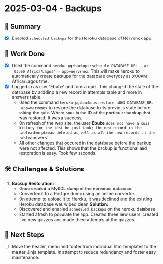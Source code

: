 # 2025-03-04 - Backups
## 🌟 Summary
- [x] Enabled `scheduled backups` for the Heroku database of Nervenex app.

## 🔨 Work Done
- [x] Used the command `heroku pg:backups:schedule DATABASE_URL --at '03:00 Africa/Lagos' --app=nervenex`. This will make heroku to automatically create backups for the database everyday at 3:00AM Africa/Lagos time.
- [x] Logged in as user 'Ebube' and took a quiz. This changed the state of the database by addding a new record in attempts table and more in answers table.
	* Used the command `heroku pg:backups:restore a003 DATABASE_URL --app=nervenex` to restore the database to its previous state before taking the quiz. Where `a003` is the ID of the particular backup that was restored. It was a success.
	* On refresh of the web site, the user **Ebube** ` does not have a quiz history for the test he just took; the new record in the table `attempts` was deleted as well as all the new records in the table `answers`.
	* All other changes that occured in the database before the backup were not affected. This shows that the backup is functional and restoration is easy. Took few seconds.

## 🛠 Challenges & Solutions
1. **Backup Restoration:**
	* Once created a MySQL dump of the nervenex database.
	* Converted it to a Postgre dump using an online converter.
	* On attempt to upload it to Heroku, it was declined and the existing Heroku database was wiped clean
**Solution:**
	* Discovered and enabled `scheduled backups` on the heroku database
	* Started afresh to populate the app. Created three new users, created five new quizzes and made three attempts at the quizzes.

## 🚀 Next Steps
- [ ] Move the header, menu and footer from individual html templates to the master Jinja template. In attempt to reduce redundancy and foster easy maintenance.
